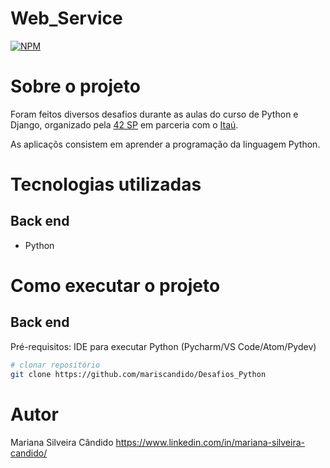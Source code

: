# Web_Service 
[![NPM](https://img.shields.io/npm/l/react)](https://github.com/mariscandido/Desafios_Python/blob/main/LICENSE) 

# Sobre o projeto

Foram feitos diversos desafios durante as aulas do curso de Python e Django, organizado pela [42 SP](https://www.42sp.org.br/) em parceria com o [Itaú](https://www.itau.com.br/).

As aplicaçõs consistem em aprender a programação da linguagem Python.

# Tecnologias utilizadas
## Back end
- Python

# Como executar o projeto

## Back end
Pré-requisitos: IDE para executar Python (Pycharm/VS Code/Atom/Pydev)

```bash
# clonar repositório
git clone https://github.com/mariscandido/Desafios_Python
```

# Autor

Mariana Silveira Cândido
https://www.linkedin.com/in/mariana-silveira-candido/

